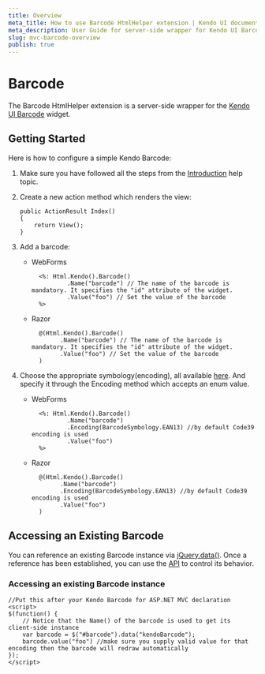 ```yaml
---
title: Overview
meta_title: How to use Barcode HtmlHelper extension | Kendo UI documentation
meta_description: User Guide for server-side wrapper for Kendo UI Barcode for ASP.NET MVC widget.
slug: mvc-barcode-overview
publish: true
---
```


# Barcode

The Barcode HtmlHelper extension is a server-side wrapper for the [Kendo UI Barcode](/kendo-ui/api/web/barcode) widget.

## Getting Started

Here is how to configure a simple Kendo Barcode:

1.  Make sure you have followed all the steps from the [Introduction](/kendo-ui/getting-started/using-kendo-with/aspnet-mvc/introduction) help topic.

2.  Create a new action method which renders the view:

        public ActionResult Index()
        {
            return View();
        }
3.  Add a barcode:
    - WebForms

            <%: Html.Kendo().Barcode()
                    .Name("barcode") // The name of the barcode is mandatory. It specifies the "id" attribute of the widget.
                    .Value("foo") // Set the value of the barcode
            %>
    - Razor

            @(Html.Kendo().Barcode()
                  .Name("barcode") // The name of the barcode is mandatory. It specifies the "id" attribute of the widget.
                  .Value("foo") // Set the value of the barcode
            )
4. Choose the appropriate symbology(encoding), all available [here](/kendo-ui/api/web/barcode#configuration-type). And specify it through the Encoding method which accepts an enum value.
    - WebForms

            <%: Html.Kendo().Barcode()
                    .Name("barcode")
                    .Encoding(BarcodeSymbology.EAN13) //by default Code39 encoding is used
                    .Value("foo")
            %>
    - Razor

            @(Html.Kendo().Barcode()
                  .Name("barcode")
                  .Encoding(BarcodeSymbology.EAN13) //by default Code39 encoding is used
                  .Value("foo")
            )


## Accessing an Existing Barcode

You can reference an existing Barcode instance via [jQuery.data()](http://api.jquery.com/jQuery.data/).
Once a reference has been established, you can use the [API](/kendo-ui/api/web/barcode#methods) to control its behavior.


### Accessing an existing Barcode instance

    //Put this after your Kendo Barcode for ASP.NET MVC declaration
    <script>
    $(function() {
        // Notice that the Name() of the barcode is used to get its client-side instance
        var barcode = $("#barcode").data("kendoBarcode");
        barcode.value("foo") //make sure you supply valid value for that encoding then the barcode will redraw automatically
    });
    </script>
